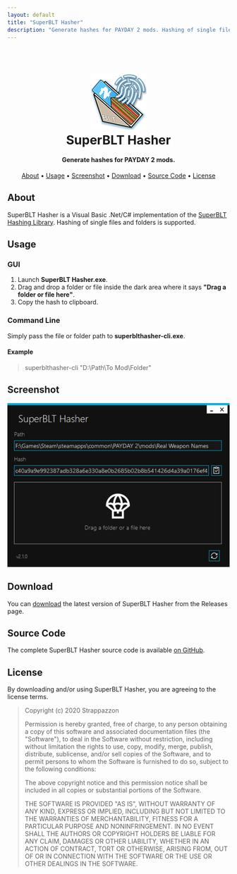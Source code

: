 ```yaml
---
layout: default
title: "SuperBLT Hasher"
description: "Generate hashes for PAYDAY 2 mods. Hashing of single files and folders is supported."
---
```


<h1 align="center">
  <br>
  <img src="static/img/favicon.png" width="128px" alt="">
  <br>
  SuperBLT Hasher
  <br>
</h1>

<h4 align="center">Generate hashes for PAYDAY 2 mods.</h4>

<p align="center">
  <a href="#about">About</a> •
  <a href="#usage">Usage</a> •
  <a href="#screenshot">Screenshot</a> •
  <a href="#download">Download</a> •
  <a href="#source-code">Source Code</a> •
  <a href="#license">License</a>
</p>

## About

SuperBLT Hasher is a Visual Basic .Net/C# implementation of the [SuperBLT Hashing Library](https://gitlab.com/SuperBLT/HashLib). Hashing of single files and folders is supported.

## Usage

### GUI

1. Launch **SuperBLT Hasher.exe**.
2. Drag and drop a folder or file inside the dark area where it says **"Drag a folder or file here"**.
3. Copy the hash to clipboard.

### Command Line

Simply pass the file or folder path to **superblthasher-cli.exe**.

#### Example

> superblthasher-cli <span class="h-s">"D:\Path\To Mod\Folder"</span>

## Screenshot

<a href="static/img/screenshot.png">
  <img src="static/img/screenshot.png" alt="SuperBLT Hasher GUI Screenshot">
</a>

## Download

You can [download](https://github.com/Strappazzon/PD2-SuperBLT-Hasher/releases/latest) the latest version of SuperBLT Hasher from the Releases page.

## Source Code

The complete SuperBLT Hasher source code is available [on GitHub](https://github.com/Strappazzon/PD2-SuperBLT-Hasher).

## License

By downloading and/or using SuperBLT Hasher, you are agreeing to the license terms.

> Copyright (c) 2020 Strappazzon
>
> Permission is hereby granted, free of charge, to any person obtaining a copy
> of this software and associated documentation files (the "Software"), to deal
> in the Software without restriction, including without limitation the rights
> to use, copy, modify, merge, publish, distribute, sublicense, and/or sell
> copies of the Software, and to permit persons to whom the Software is
> furnished to do so, subject to the following conditions:
>
> The above copyright notice and this permission notice shall be included in all
> copies or substantial portions of the Software.
>
> THE SOFTWARE IS PROVIDED "AS IS", WITHOUT WARRANTY OF ANY KIND, EXPRESS OR
> IMPLIED, INCLUDING BUT NOT LIMITED TO THE WARRANTIES OF MERCHANTABILITY,
> FITNESS FOR A PARTICULAR PURPOSE AND NONINFRINGEMENT. IN NO EVENT SHALL THE
> AUTHORS OR COPYRIGHT HOLDERS BE LIABLE FOR ANY CLAIM, DAMAGES OR OTHER
> LIABILITY, WHETHER IN AN ACTION OF CONTRACT, TORT OR OTHERWISE, ARISING FROM,
> OUT OF OR IN CONNECTION WITH THE SOFTWARE OR THE USE OR OTHER DEALINGS IN THE
> SOFTWARE.
